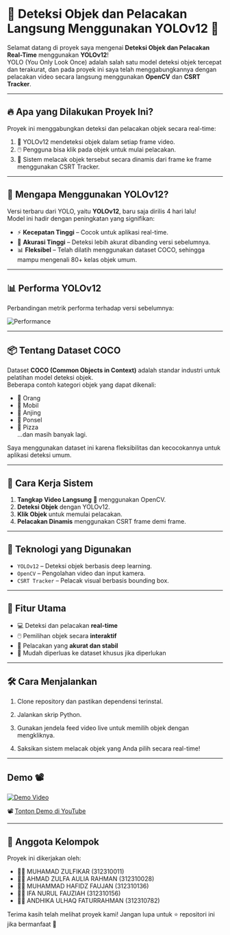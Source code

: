 # 🚀 Deteksi Objek dan Pelacakan Langsung Menggunakan YOLOv12 🎥

Selamat datang di proyek saya mengenai **Deteksi Objek dan Pelacakan Real-Time** menggunakan **YOLOv12**!  
YOLO (You Only Look Once) adalah salah satu model deteksi objek tercepat dan terakurat, dan pada proyek ini saya telah menggabungkannya dengan pelacakan video secara langsung menggunakan **OpenCV** dan **CSRT Tracker**.

---

## 🔥 Apa yang Dilakukan Proyek Ini?

Proyek ini menggabungkan deteksi dan pelacakan objek secara real-time:

1. 🧠 YOLOv12 mendeteksi objek dalam setiap frame video.
2. 🖱️ Pengguna bisa klik pada objek untuk mulai pelacakan.
3. 🎯 Sistem melacak objek tersebut secara dinamis dari frame ke frame menggunakan CSRT Tracker.

---

## 🌟 Mengapa Menggunakan YOLOv12?

Versi terbaru dari YOLO, yaitu **YOLOv12**, baru saja dirilis 4 hari lalu!  
Model ini hadir dengan peningkatan yang signifikan:

- ⚡ **Kecepatan Tinggi** – Cocok untuk aplikasi real-time.
- 🧠 **Akurasi Tinggi** – Deteksi lebih akurat dibanding versi sebelumnya.
- 📊 **Fleksibel** – Telah dilatih menggunakan dataset COCO, sehingga mampu mengenali 80+ kelas objek umum.

---

## 📊 Performa YOLOv12

Perbandingan metrik performa terhadap versi sebelumnya:

![Performance](https://github.com/user-attachments/assets/d31e482c-6d5d-4271-932a-d042cc0ddc67)

---

## 📦 Tentang Dataset COCO

Dataset **COCO (Common Objects in Context)** adalah standar industri untuk pelatihan model deteksi objek.  
Beberapa contoh kategori objek yang dapat dikenali:

- 🏃 Orang
- 🚗 Mobil
- 🐶 Anjing
- 📱 Ponsel
- 🍕 Pizza  
...dan masih banyak lagi.

Saya menggunakan dataset ini karena fleksibilitas dan kecocokannya untuk aplikasi deteksi umum.

---

## 🔧 Cara Kerja Sistem

1. **Tangkap Video Langsung** 🎥 menggunakan OpenCV.
2. **Deteksi Objek** dengan YOLOv12.
3. **Klik Objek** untuk memulai pelacakan.
4. **Pelacakan Dinamis** menggunakan CSRT frame demi frame.

---

## 🚀 Teknologi yang Digunakan

- `YOLOv12` – Deteksi objek berbasis deep learning.
- `OpenCV` – Pengolahan video dan input kamera.
- `CSRT Tracker` – Pelacak visual berbasis bounding box.

---

## 🔗 Fitur Utama

- 💻 Deteksi dan pelacakan **real-time**
- 🖱️ Pemilihan objek secara **interaktif**
- 🔁 Pelacakan yang **akurat dan stabil**
- 🧩 Mudah diperluas ke dataset khusus jika diperlukan

---

## 🛠️ Cara Menjalankan

1. Clone repository dan pastikan dependensi terinstal.

2. Jalankan skrip Python.

3. Gunakan jendela feed video live untuk memilih objek dengan mengkliknya.

4. Saksikan sistem melacak objek yang Anda pilih secara real-time!

---

## Demo 📽

[![Demo Video](https://img.youtube.com/vi/ZmmIUGCnj5U/0.jpg)](https://www.youtube.com/watch?v=ZmmIUGCnj5U)

📽️ [Tonton Demo di YouTube](https://www.youtube.com/watch?v=ZmmIUGCnj5U)

---

## 👥 Anggota Kelompok

Proyek ini dikerjakan oleh:

- 🧑‍💻 MUHAMAD ZULFIKAR  (312310011)
- 👩‍💻 AHMAD ZULFA AULIA RAHMAN (312310028)
- 🧑‍💻 MUHAMMAD HAFIDZ FAUJAN (312310136)
- 👩‍💻 IFA NURUL FAUZIAH (312310156)
- 👩‍💻 ANDHIKA ULHAQ FATURRAHMAN (312310782)

Terima kasih telah melihat proyek kami! Jangan lupa untuk ⭐ repositori ini jika bermanfaat 🙌



